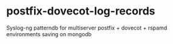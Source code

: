 # postfix-dovecot-log-records
Syslog-ng patterndb for multiserver postfix + dovecot + rspamd environments saving on mongodb
